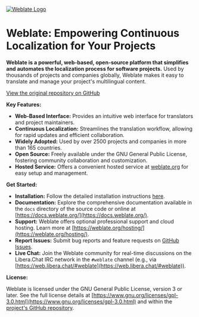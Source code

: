 [![Weblate Logo](https://s.weblate.org/cdn/Logo-Darktext-borders.png)](https://weblate.org/)

# Weblate: Empowering Continuous Localization for Your Projects

**Weblate is a powerful, web-based, open-source platform that simplifies and automates the localization process for software projects.**  Used by thousands of projects and companies globally, Weblate makes it easy to translate and manage your project's multilingual content.

[View the original repository on GitHub](https://github.com/WeblateOrg/weblate)

**Key Features:**

*   **Web-Based Interface:**  Provides an intuitive web interface for translators and project maintainers.
*   **Continuous Localization:** Streamlines the translation workflow, allowing for rapid updates and efficient collaboration.
*   **Widely Adopted:** Used by over 2500 projects and companies in more than 165 countries.
*   **Open Source:**  Freely available under the GNU General Public License, fostering community collaboration and customization.
*   **Hosted Service:** Offers a convenient hosted service at [weblate.org](https://weblate.org/) for easy setup and management.

**Get Started:**

*   **Installation:**  Follow the detailed installation instructions [here](https://docs.weblate.org/en/latest/admin/install.html).
*   **Documentation:** Explore the comprehensive documentation available in the `docs` directory of the source code or online at [https://docs.weblate.org/](https://docs.weblate.org/).
*   **Support:**  Weblate offers optional professional support and cloud hosting. Learn more at [https://weblate.org/hosting/](https://weblate.org/hosting/).
*   **Report Issues:**  Submit bug reports and feature requests on [GitHub Issues](https://github.com/WeblateOrg/weblate/issues).
*   **Live Chat:**  Join the Weblate community for real-time discussions on the Libera.Chat IRC network in the `#weblate` channel (e.g., via [https://web.libera.chat/#weblate](https://web.libera.chat/#weblate)).

**License:**

Weblate is licensed under the GNU General Public License, version 3 or later.  See the full license details at [https://www.gnu.org/licenses/gpl-3.0.html](https://www.gnu.org/licenses/gpl-3.0.html) and within the [project's GitHub repository](https://github.com/WeblateOrg/weblate/blob/main/COPYING).